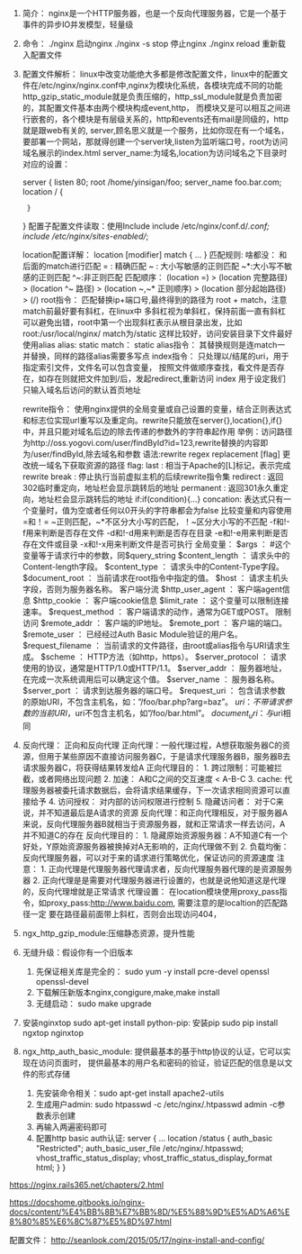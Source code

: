 1. 简介：
nginx是一个HTTP服务器，也是一个反向代理服务器，它是一个基于事件的异步IO并发模型，轻量级

2. 命令：
	./nginx 启动nginx
	./nginx -s stop 停止nginx
	./nginx reload 重新载入配置文件


3. 配置文件解析：
linux中改变功能绝大多都是修改配置文件，linux中的配置文件在/etc/nginx/nginx.conf中,nginx为模块化系统，各模块完成不同的功能
http_gzip_static_module就是负责压缩的，http_ssl_module就是负责加密的，其配置文件基本由两个模块构成event,http，
而模块又是可以相互之间进行嵌套的，各个模块是有层级关系的，http和events还有mail是同级的，http就是跟web有关的,
	server,顾名思义就是一个服务，比如你现在有一个域名，要部署一个网站，那就得创建一个server块,listen为监听端口号，root为访问域名展示的index.html
	server_name:为域名,location为访问域名之下目录时对应的设置：

	server {
  		listen 80;
  		root /home/yinsigan/foo;
  		server_name foo.bar.com;
  		location / {

  		}
	}
	配置子配置文件读取：使用Include
	  include /etc/nginx/conf.d/*.conf;
  	  include /etc/nginx/sites-enabled/*;

	location配置详解：
	location [modifier] match {
    ...
	}
	匹配规则:
		啥都没： 和后面的match进行匹配
		= : 精确匹配
		~ : 大小写敏感的正则匹配
		~*:大小写不敏感的正则匹配
		^~:非正则匹配
	匹配顺序：
		(location =) > (location 完整路径) > (location ^~ 路径) 
		> (location ~,~* 正则顺序) > (location 部分起始路径) > (/)
	root指令：
		匹配替换ip+端口号,最终得到的路径为 root + match，注意match前最好要有斜杠，在linux中
	多斜杠视为单斜杠，保持前面一直有斜杠可以避免出错，root中第一个出现斜杠表示从根目录出发，比如
	root:/usr/local/nginx/  match为/static 这样比较好，访问安装目录下文件最好使用alias
	alias: static  match： static
	alias指令：
		其替换规则是连match一并替换，同样的路径alias需要多写点
	index指令：
	只处理以/结尾的uri，用于指定索引文件，文件名可以包含变量，
	按照文件做顺序查找，看文件是否存在，如存在则就把文件加到/后，发起redirect,重新访问
				index 用于设定我们只输入域名后访问的默认首页地址		

	rewrite指令：
		使用nginx提供的全局变量或自己设置的变量，结合正则表达式和标志位实现url重写以及重定向。rewrite只能放在server{},location{},if{}中，并且只能对域名后边的除去传递的参数外的字符串起作用
		举例：访问路径为http://oss.yogovi.com/user/findById?id=123,rewrite替换的内容即为/user/findById,除去域名和参数
		语法:rewrite regex replacement [flag]
		更改统一域名下获取资源的路径
		flag:
			last : 相当于Apache的[L]标记，表示完成rewrite
			break : 停止执行当前虚拟主机的后续rewrite指令集
			redirect : 返回302临时重定向，地址栏会显示跳转后的地址
			permanent : 返回301永久重定向，地址栏会显示跳转后的地址
		if:if(condition){...}
			concation:
				表达式只有一个变量时，值为空或者任何以0开头的字符串都会为false
				比较变量和内容使用=和！=
				~正则匹配，~*不区分大小写的匹配，！~区分大小写的不匹配
				-f和!-f用来判断是否存在文件
				-d和!-d用来判断是否存在目录
				-e和!-e用来判断是否存在文件或目录
				-x和!-x用来判断文件是否可执行
		全局变量：
				$args ： #这个变量等于请求行中的参数，同$query_string
				$content_length ： 请求头中的Content-length字段。
				$content_type ： 请求头中的Content-Type字段。
				$document_root ： 当前请求在root指令中指定的值。
				$host ： 请求主机头字段，否则为服务器名称。
	客户端分流	$http_user_agent ： 客户端agent信息
				$http_cookie ： 客户端cookie信息
				$limit_rate ： 这个变量可以限制连接速率。
				$request_method ： 客户端请求的动作，通常为GET或POST。
	限制访问		$remote_addr ： 客户端的IP地址。 
				$remote_port ： 客户端的端口。
				$remote_user ： 已经经过Auth Basic Module验证的用户名。
				$request_filename ： 当前请求的文件路径，由root或alias指令与URI请求生成。
				$scheme ： HTTP方法（如http，https）。
				$server_protocol ： 请求使用的协议，通常是HTTP/1.0或HTTP/1.1。
				$server_addr ： 服务器地址，在完成一次系统调用后可以确定这个值。
				$server_name ： 服务器名称。
				$server_port ： 请求到达服务器的端口号。
				$request_uri ： 包含请求参数的原始URI，不包含主机名，如：”/foo/bar.php?arg=baz”。
				$uri ： 不带请求参数的当前URI，$uri不包含主机名，如”/foo/bar.html”。
				$document_uri ： 与$uri相同

4. 反向代理：
	正向和反向代理
		正向代理：一般代理过程，A想获取服务器C的资源，但用于某些原因不直接访问服务器C，于是请求代理服务器B，服务器B去请求服务器C，将获得结果转发给A
		正向代理目的：
			1. 跨过限制：可能被拦截，或者网络出现问题
			2. 加速： A和C之间的交互速度 < A-B-C
			3. cache: 代理服务器被委托请求数据后，会将请求结果缓存，下一次请求相同资源可以直接给予
			4. 访问授权： 对内部的访问权限进行控制
			5. 隐藏访问者： 对于C来说，并不知道最后是A请求的资源
		反向代理：和正向代理相反，对于服务器A来说，反向代理服务器B就相当于资源服务器，就和正常请求一样去访问，A并不知道C的存在
		反向代理目的：
			1. 隐藏原始资源服务器：A不知道C有一个好处，Y原始资源服务器被换掉对A无影响的，正向代理做不到
			2. 负载均衡：反向代理服务器，可以对于来的请求进行策略优化，保证访问的资源速度
		注意：
			1. 正向代理是代理服务器代理请求者，反向代理服务器代理的是资源服务器
			2. 正向代理是是需要对代理服务器进行设置的，也就是说他知道这是代理的，反向代理增就是正常请求
	代理设置：
		在location模块使用proxy_pass指令，如proxy_pass:http://www.baidu.com, 需要注意的是localtion的匹配路径一定
		要在路径最前面带上斜杠，否则会出现访问404，

5. ngx_http_gzip_module:压缩静态资源，提升性能

6. 无缝升级：假设你有一个旧版本
	1. 先保证相关库是完全的：
		sudo yum -y install pcre-devel openssl openssl-devel
	2. 下载解压新版本nginx,congigure,make,make install
	3. 无缝启动：
		sudo make upgrade

7. 安装nginxtop
	sudo apt-get install python-pip: 安装pip
	sudo pip install ngxtop
	nginxtop

8. ngx_http_auth_basic_module:
	提供最基本的基于http协议的认证，它可以实现在访问页面时，
	提供最基本的用户名和密码的验证，验证匹配的信息是以文件的形式存储
	1. 先安装命令相关：sudo apt-get install apache2-utils
	2. 生成用户admin: sudo htpasswd -c /etc/nginx/.htpasswd admin   -c参数表示创建
	3. 再输入两遍密码即可
	4. 配置http basic auth认证:
			server {
	        ...
	        location /status {
	            auth_basic "Restricted";
	            auth_basic_user_file /etc/nginx/.htpasswd;
	            vhost_traffic_status_display;
	            vhost_traffic_status_display_format html;
	        	}
			}







https://nginx.rails365.net/chapters/2.html

https://docshome.gitbooks.io/nginx-docs/content/%E4%BB%8B%E7%BB%8D/%E5%88%9D%E5%AD%A6%E8%80%85%E6%8C%87%E5%8D%97.html

配置文件：
http://seanlook.com/2015/05/17/nginx-install-and-config/